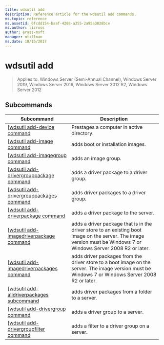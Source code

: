```yaml
---
title: wdsutil add
description: Reference article for the wdsutil add commands.
ms.topic: reference
ms.assetid: 6fcdd154-baaf-4288-a355-2a95a3028bce
ms.author: lizross
author: eross-msft
manager: mtillman
ms.date: 10/16/2017
---
```


# wdsutil add

> Applies to: Windows Server (Semi-Annual Channel), Windows Server 2019, Windows Server 2016, Windows Server 2012 R2, Windows Server 2012

## Subcommands
|Subcommand|Description|
|-------|--------|
|[[wdsutil add-device command](wdsutil-add-device.md)|Prestages a computer in active directory.|
|[[wdsutil add-image command](wdsutil-add-image.md)|adds boot or installation images.|
|[[wdsutil add-imagegroup command](wdsutil-add-imagegroup.md)|adds an image group.|
|[[wdsutil add-drivergrouppackage command](wdsutil-add-drivergrouppackage.md)|adds a driver package to a driver group.|
|[[wdsutil add-drivergrouppackages command](wdsutil-add-drivergrouppackages.md)|adds driver packages to a driver group.|
|[[wdsutil add-driverpackage command](wdsutil-add-driverpackage.md)|adds a driver package to the server.|
|[[wdsutil add-imagedriverpackage command](wdsutil-add-imagedriverpackage.md)|adds a driver package that is in the driver store to an existing boot image on the server. The image version must be Windows 7 or Windows Server 2008 R2 or later.|
|[[wdsutil add-imagedriverpackages command](wdsutil-add-imagedriverpackages.md)|adds driver packages from the driver store to a boot image on the server. The image version must be Windows 7 or Windows Server 2008 R2 or later.|
|[[wdsutil add-alldriverpackages subcommand](wdsutil-add-alldriverpackages-subcommand.md)|adds driver packages from a folder to a server.|
|[[wdsutil add-drivergroup command](wdsutil-add-drivergroup.md)|adds a driver group to a server.|
|[[wdsutil add-drivergroupfilter command](wdsutil-add-drivergroupfilter.md)|adds a filter to a driver group on a server.|
